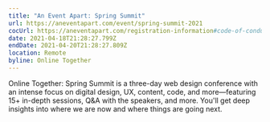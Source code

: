 ```yaml
---
title: "An Event Apart: Spring Summit"
url: https://aneventapart.com/event/spring-summit-2021
cocUrl: https://aneventapart.com/registration-information#code-of-conduct
date: 2021-04-18T21:28:27.799Z
endDate: 2021-04-20T21:28:27.809Z
location: Remote
byline: Online Together
---
```

Online Together: Spring Summit is a three-day web design conference with an intense focus on digital design, UX, content, code, and more—featuring 15+ in-depth sessions, Q&A with the speakers, and more. You'll get deep insights into where we are now and where things are going next.
